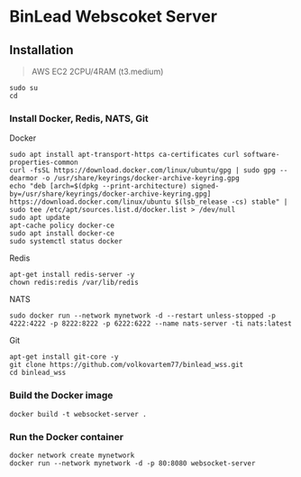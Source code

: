 # BinLead Webscoket Server
## Installation

> AWS EC2 2CPU/4RAM (t3.medium)   

```
sudo su
cd
```

### Install Docker, Redis, NATS, Git

Docker
```
sudo apt install apt-transport-https ca-certificates curl software-properties-common
curl -fsSL https://download.docker.com/linux/ubuntu/gpg | sudo gpg --dearmor -o /usr/share/keyrings/docker-archive-keyring.gpg
echo "deb [arch=$(dpkg --print-architecture) signed-by=/usr/share/keyrings/docker-archive-keyring.gpg] https://download.docker.com/linux/ubuntu $(lsb_release -cs) stable" | sudo tee /etc/apt/sources.list.d/docker.list > /dev/null
sudo apt update
apt-cache policy docker-ce
sudo apt install docker-ce
sudo systemctl status docker
```
Redis
```
apt-get install redis-server -y
chown redis:redis /var/lib/redis
```
NATS
```
sudo docker run --network mynetwork -d --restart unless-stopped -p 4222:4222 -p 8222:8222 -p 6222:6222 --name nats-server -ti nats:latest
```  
Git
```
apt-get install git-core -y
git clone https://github.com/volkovartem77/binlead_wss.git
cd binlead_wss
```

### Build the Docker image
```
docker build -t websocket-server .
```

### Run the Docker container
```
docker network create mynetwork
docker run --network mynetwork -d -p 80:8080 websocket-server
```